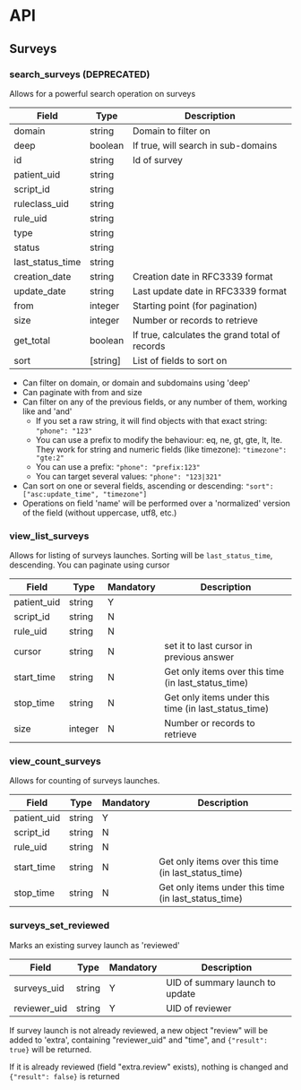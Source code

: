 # API


## Surveys

### search_surveys (DEPRECATED)
Allows for a powerful search operation on surveys


|Field|Type|Description
|---|---|---
|domain|string|Domain to filter on
|deep|boolean|If true, will search in sub-domains
|id|string|Id of survey
|patient_uid|string|
|script_id|string|
|ruleclass_uid|string|
|rule_uid|string|
|type|string|
|status|string|
|last_status_time|string|
|creation_date|string|Creation date in RFC3339 format
|update_date|string|Last update date in RFC3339 format
|from|integer|Starting point (for pagination)
|size|integer|Number or records to retrieve
|get_total|boolean|If true, calculates the grand total of records
|sort|\[string\]|List of fields to sort on

* Can filter on domain, or domain and subdomains using 'deep'
* Can paginate with from and size
* Can filter on any of the previous fields, or any number of them, working like and 'and'
  * If you set a raw string, it will find objects with that exact string: `"phone": "123"`
  * You can use a prefix to modify the behaviour: eq, ne, gt, gte, lt, lte. They work for string and numeric fields (like timezone): `"timezone": "gte:2"` 
  * You can use a prefix: `"phone": "prefix:123"`
  * You can target several values: `"phone": "123|321"`
* Can sort on one or several fields, ascending or descending: `"sort": ["asc:update_time", "timezone"]` 
* Operations on field 'name' will be performed over a 'normalized' version of the field (without uppercase, utf8, etc.)



### view_list_surveys
Allows for listing of surveys launches.
Sorting will be `last_status_time`, descending.
You can paginate using cursor

|Field|Type|Mandatory|Description
|---|---|---|---
|patient_uid|string|Y|
|script_id|string|N|
|rule_uid|string|N|
|cursor|string|N|set it to last cursor in previous answer
|start_time|string|N|Get only items over this time (in last_status_time)
|stop_time|string|N|Get only items under this time (in last_status_time)
|size|integer|N|Number or records to retrieve

### view_count_surveys
Allows for counting of surveys launches.

|Field|Type|Mandatory|Description
|---|---|---|---
|patient_uid|string|Y|
|script_id|string|N|
|rule_uid|string|N|
|start_time|string|N|Get only items over this time (in last_status_time)
|stop_time|string|N|Get only items under this time (in last_status_time)

### surveys_set_reviewed

Marks an existing survey launch as 'reviewed'

|Field|Type|Mandatory|Description
|---|---|---|---
|surveys_uid|string|Y|UID of summary launch to update
|reviewer_uid|string|Y|UID of reviewer

If survey launch is not already reviewed, a new object "review" will be added to 'extra', containing "reviewer_uid" and "time",
and `{"result": true}` will be returned.

If it is already reviewed (field "extra.review" exists), nothing is changed and  `{"result": false}` is returned

